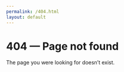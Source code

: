 ```yaml
---
permalink: /404.html
layout: default
---
```


# 404 — Page not found
The page you were looking for doesn’t exist.
